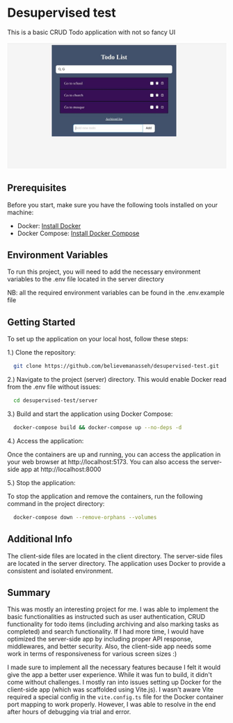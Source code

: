 
# Desupervised test

This is a basic CRUD Todo application with not so fancy UI

![Example TODO UI](example.jpg)

## Prerequisites

Before you start, make sure you have the following tools installed on your machine:

- Docker: [Install Docker](https://docs.docker.com/get-docker/)
- Docker Compose: [Install Docker Compose](https://docs.docker.com/compose/install/)

## Environment Variables

To run this project, you will need to add the necessary environment variables to the .env file located in the server directory

NB: all the required environment variables can be found in the .env.example file

## Getting Started

To set up the application on your local host, follow these steps:

1.) Clone the repository:

```bash
  git clone https://github.com/believemanasseh/desupervised-test.git
```

2.) Navigate to the project (server) directory. This would enable Docker read from the .env file without issues:

```bash
  cd desupervised-test/server
```

3.) Build and start the application using Docker Compose:

```bash
  docker-compose build && docker-compose up --no-deps -d
```

4.) Access the application:

Once the containers are up and running, you can access the application in your web browser at http://localhost:5173. You can also access the server-side app at http://localhost:8000

5.) Stop the application:

To stop the application and remove the containers, run the following command in the project directory:

```bash
  docker-compose down --remove-orphans --volumes
```

## Additional Info

The client-side files are located in the client directory.
The server-side files are located in the server directory.
The application uses Docker to provide a consistent and isolated environment.

## Summary

This was mostly an interesting project for me. I was able to implement the basic functionalities as instructed such as user authentication, CRUD functionality for todo items (including archiving and also marking tasks as completed) and search functionality. If I had more time, I would have optimized the server-side app by including proper API response, middlewares, and better security. Also, the client-side app needs some work in terms of responsiveness for various screen sizes :)

I made sure to implement all the necessary features because I felt it would give the app a better user experience. While it was fun to build, it didn't come without challenges. I mostly ran into issues setting up Docker for the client-side app (which was scaffolded using Vite.js). I wasn't aware Vite required a special config in the `vite.config.ts` file for the Docker container port mapping to work properly. However, I was able to resolve in the end after hours of debugging via trial and error.
